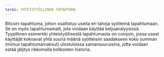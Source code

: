 ```yaml
---
termi: YHTEISTYÖLLINEN TAPAHTUMA
---
```


Bitcoin-tapahtuma, johon osallistuu useita eri tahoja syötteinä tapahtumaan. Se on myös tapahtumamalli, jota voidaan käyttää ketjuanalyysissä. Tyypillinen esimerkki yhteistyöllisestä tapahtumasta on coinjoin, jossa useat käyttäjät kokoavat yhtä suuria määriä syötteisiin saadakseen koko summan (miinus tapahtumamaksut) ulostuloissa samansuuruisina, jotta voidaan estää jäljitys rikkomalla kolikoiden historia.